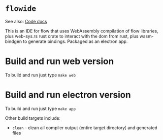 # `flowide`

See also: [Code docs](http://andrewdavidmackenzie.github.io/flow/code/doc/flowide/index.html)

This is an IDE for flow that uses WebAssembly compilation of flow libraries, plus web-sys.rs rust crate to 
interact with the dom from rust, plus wasm-bindgen to generate bindings. Packaged as an electron app.

# Build and run web version
To build and run just type ```make web```

# Build and run electron version
To build and run just type ```make app```

Other build targets include:
- `clean` - clean all compiler output (entire target directory) and generated files